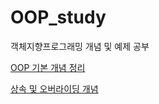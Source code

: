 # OOP_study
객체지향프로그래밍 개념 및 예제 공부   



<a href="https://dolomite-fairy-b52.notion.site/OOP-6c305855b96248b98193bf5c20f55e12" target="_blank">OOP 기본 개념 정리</a>  

<a href="https://www.notion.so/OPP-c0a78d5ea00c44059c9b85040816e313?pvs=4" target="_blank">상속 및 오버라이딩 개념</a>
